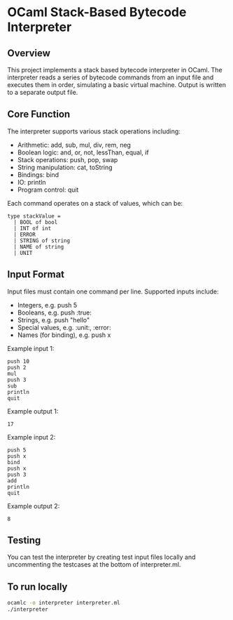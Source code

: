 # OCaml Stack-Based Bytecode Interpreter

## Overview 

This project implements a stack based bytecode interpreter in OCaml. The interpreter reads a series of bytecode commands from an input file and executes them in order, simulating a basic virtual machine. Output is written to a separate output file.


## Core Function

The interpreter supports various stack operations including:

- Arithmetic: add, sub, mul, div, rem, neg  
- Boolean logic: and, or, not, lessThan, equal, if  
- Stack operations: push, pop, swap  
- String manipulation: cat, toString  
- Bindings: bind  
- IO: println  
- Program control: quit

Each command operates on a stack of values, which can be:

```plaintext
type stackValue =
  | BOOL of bool
  | INT of int
  | ERROR
  | STRING of string
  | NAME of string
  | UNIT
```


## Input Format  

Input files must contain one command per line. Supported inputs include:

- Integers, e.g. push 5  
- Booleans, e.g. push :true:  
- Strings, e.g. push "hello"  
- Special values, e.g. :unit:, :error:  
- Names (for binding), e.g. push x


Example input 1:
```plaintext
push 10
push 2
mul
push 3
sub
println
quit
```
Example output 1:
```plaintext
17
```
Example input 2:
```plaintext
push 5
push x
bind
push x
push 3
add
println
quit
```
Example output 2:
```plaintext
8
```

## Testing  

You can test the interpreter by creating test input files locally and uncommenting the testcases at the bottom of interpreter.ml.


## To run locally

```bash
ocamlc -o interpreter interpreter.ml
./interpreter
```
